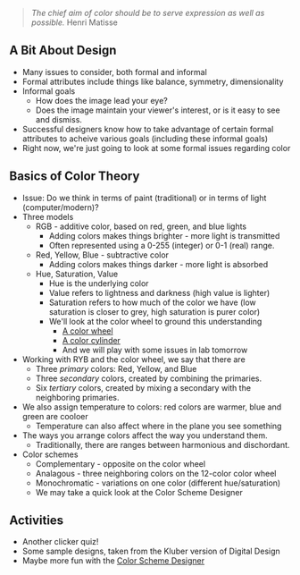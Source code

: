 > _The chief aim of color should be to serve expression as well as possible._
Henri Matisse

A Bit About Design
------------------

* Many issues to consider, both formal and informal
* Formal attributes include things like balance, symmetry, dimensionality
* Informal goals
    * How does the image lead your eye?
    * Does the image maintain your viewer's interest, or is it easy to
      see and dismiss.
* Successful designers know how to take advantage of certain formal attributes
  to acheive various goals (including these informal goals)
* Right now, we're just going to look at some formal issues regarding color

Basics of Color Theory
----------------------

* Issue: Do we think in terms of paint (traditional) or in terms of light
  (computer/modern)?
* Three models
    * RGB - additive color, based on red, green, and blue lights
        * Adding colors makes things brighter - more light is transmitted
        * Often represented using a 0-255 (integer) or 0-1 (real) range.
    * Red, Yellow, Blue - subtractive color
        * Adding colors makes things darker - more light is absorbed
    * Hue, Saturation, Value
        * Hue is the underlying color
        * Value refers to lightness and darkness (high value is lighter)
        * Saturation refers to how much of the color we have (low
          saturation is closer to grey, high saturation is purer color)
        * We'll look at the color wheel to ground this understanding
            * [A color wheel](http://www.artsconnected.org/toolkit/encyc_colorwheel.html)
            * [A color cylinder](http://en.wikipedia.org/wiki/File:HSV_color_solid_cylinder_alpha_lowgamma.png)
            * And we will play with some issues in lab tomorrow
* Working with RYB and the color wheel, we say that there are
    * Three *primary* colors: Red, Yellow, and Blue
    * Three *secondary* colors, created by combining the primaries.
    * Six *tertiary* colors, created by mixing a secondary with the
      neighboring primaries.
* We also assign temperature to colors: red colors are warmer, blue and
  green are cooloer
    * Temperature can also affect where in the plane you see something
* The ways you arrange colors affect the way you understand them.
    * Traditionally, there are ranges between harmonious and dischordant.
* Color schemes
    * Complementary - opposite on the color wheel
    * Analagous - three neighboring colors on the 12-color color wheel
    * Monochromatic - variations on one color (different hue/saturation)
    * We may take a quick look at the Color Scheme Designer

Activities
----------

* Another clicker quiz!
* Some sample designs, taken from the Kluber version of Digital Design
* Maybe more fun with the [Color Scheme Designer](http://colorschemedesigner.com/)


